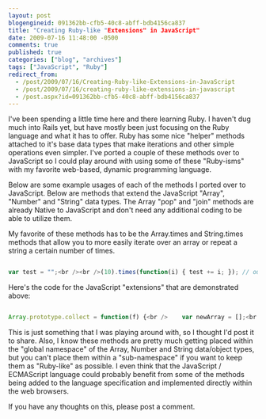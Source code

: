 ```yaml
---
layout: post
blogengineid: 091362bb-cfb5-40c8-abff-bdb4156ca837
title: "Creating Ruby-like "Extensions" in JavaScript"
date: 2009-07-16 11:48:00 -0500
comments: true
published: true
categories: ["blog", "archives"]
tags: ["JavaScript", "Ruby"]
redirect_from: 
  - /post/2009/07/16/Creating-Ruby-like-Extensions-in-JavaScript
  - /post/2009/07/16/creating-ruby-like-extensions-in-javascript
  - /post.aspx?id=091362bb-cfb5-40c8-abff-bdb4156ca837
---
```

<!-- more -->

I've been spending a little time here and there learning Ruby. I haven't dug much into Rails yet, but have mostly been just focusing on the Ruby language and what it has to offer. Ruby has some nice "helper" methods attached to it's base data types that make iterations and other simple operations even simpler. I've ported a couple of these methods over to JavaScript so I could play around with using some of these "Ruby-isms" with my favorite web-based, dynamic programming language.

Below are some example usages of each of the methods I ported over to JavaScript. Below are methods that extend the JavaScript "Array", "Number" and "String" data types. The Array "pop" and "join" methods are already Native to JavaScript and don't need any additional coding to be able to utilize them.

My favorite of these methods has to be the Array.times and String.times methods that allow you to more easily iterate over an array or repeat a string a certain number of times.

```javascript

var test = "";<br /><br />(10).times(function(i) { test += i; }); // outputs - test = "0123456789"<br /><br />test = "Chris".reverse(); // outputs "sirhC"<br /><br />test = "Chris".upcase(); // outputs "CHRIS"<br />test = "ChRiS".downcase(); // outputs "chris"<br /><br />test = "";<br />(5).upto(10, function(start, end) {<br />    test += this;<br />}); // outputs - test = "5678910"<br /><br />test = "";<br />(10).downto(5, function(start, end) {<br />    test += this;<br />}); // outputs - test = "1098765"<br /><br />test = "";<br />(0).step(10, 5, function(start, end, step) {<br />    test += this;<br />}); // outputs - test = "0510"<br /><br />test = "";<br />(10).step(0, 5, function(start, end, step) {<br />    test += this;<br />}); // outputs - test = "1050"<br /><br />test = "Chris".chop(); // outputs "Chri"<br /><br />test = "Fish".times(3); // outputs "FishFishFish"<br /><br /><br />var a = ["Chris", "John", "Joe", "Steve"];<br />test = a.pop(); // &lt;-- native JavaScript feature, same as in Ruby<br />test = a.join(); // &lt;-- native JavaScript feature, same as in Ruby<br />test = a.join(","); // &lt;-- native JavaScript feature, same as in Ruby<br /><br /><br />test = "";<br />[1, 2, "3", "Chris"].each(function(array, index) {<br />    test = test + this + ",";<br />}); // outputs - test = "1,2,3,Chris,"<br /><br />test = [1, 2, 3, 4, 5].collect(function(array, index) {<br />    return this * 2;<br />}); // outputs [2, 4, 6, 8, 10]<br /><br /><br />test = [].empty(); // outputs - true<br />test = [1, 2].empty(); // outputs - false<br /><br />// These "first" and "last" examples use the "a" array defined above<br />test = a.first(); // outputs "Chris"<br />test = a.first(2); // outputs ["Chris", "John"]<br />test = a.last(); // outputs "Steve"<br />test = a.last(2); // outputs ["Steve", "Joe"]<br />test = a.last(15);  // &lt;-- if array is shorter than the length specified, it just returns the entire array<br />test = a.first(15); // &lt;-- if array is shorter than the length specified, it just returns the entire array<br /><br />test = a.reverse(); // &lt;-- both Arrays and Strings can be reversed

```

Here's the code for the JavaScript "extensions" that are demonstrated above:

```javascript

Array.prototype.collect = function(f) {<br />    var newArray = [];<br />    this.each(function(array, index) {<br />        newArray[index] = f.apply(array[index], [array, index]);<br />    });<br />    return newArray;<br />};<br /><br />Array.prototype.each = function(f) {<br />    for (var i =  0; i &lt; this.length; i++) {<br />        f.apply(this[i], [this, i]);<br />    }<br />};<br /><br />Array.prototype.empty = function() {<br />    return (this.length === 0);<br />};<br /><br />Array.prototype.first = function(n) {<br />    if (n) {<br />        if (n &gt; this.length) {<br />            return this;<br />        } else {<br />            var r = []<br />            for (var i = 0; i &lt; n; i++) {<br />                r.push(this[i]);<br />            }<br />            return r;<br />        }<br />    } else {<br />        return this[0];<br />    }<br />};<br /><br />Array.prototype.last = function(n) {<br />    if (n) {<br />        if (n &gt; this.length) {<br />            return this;<br />        } else {<br />            var r = [];<br />            for (var i = this.length - n; i &lt; this.length; i++) {<br />                r.push(this[i]);<br />            }<br />            return r;<br />        }<br />    } else {<br />        return this[this.length - 1];<br />    }<br />};<br /><br />Array.prototype.reverse = function() {<br />    var r = [];<br />    for (var i = this.length - 1; i &gt;= 0; i--) {<br />        r.push(this[i]);<br />    }<br />    return r;<br />};<br /><br /><br /><br />Number.prototype.times = function(f) {<br />    for (var i = 0; i &lt; this; i++) {<br />        f.apply(i, [this]);<br />    }<br />};<br /><br />Number.prototype.upto = function(end, f) {<br />    this.step(end, 1, f);<br />};<br /><br />Number.prototype.downto = function(end, f) {<br />    this.step(end, 1, f);<br />};<br /><br />Number.prototype.step = function(end, step, f) {<br />    if (this &lt;= end) {<br />        for (var i = this; i &lt;= end; i += step) {<br />            f.apply(i, [this, end, step]);<br />        }<br />    } else {<br />        for (var i = this; i &gt;= end; i -= step) {<br />            f.apply(i, [this, end, step]);<br />        }<br />    }<br />};<br /><br /><br /><br />String.prototype.chop = function() {<br />    return this.substr(0, this.length - 1);<br />};<br /><br />String.prototype.downcase = function() {<br />    return this.toLowerCase();<br />};<br /><br />String.prototype.reverse = function() {<br />    var r = "";<br />    for (var i = this.length - 1; i &gt;= 0; i--) {<br />        r += this.charAt(i);<br />    }<br />    return r;<br />};<br /><br />String.prototype.times = function(n) {<br />    var r = "";<br />    for (var i = 1; i &lt;= n; i++) {<br />        r += this;<br />    }<br />    return r;<br />};<br /><br />String.prototype.upcase = function() {<br />    return this.toUpperCase();<br />};

```

 

This is just something that I was playing around with, so I thought I'd post it to share. Also, I know these methods are pretty much getting placed within the "global namespace" of the Array, Number and String data/object types, but you can't place them within a "sub-namespace" if you want to keep them as "Ruby-like" as possible. I even think that the JavaScript / ECMAScript language could probably benefit from some of the methods being added to the language specification and implemented directly within the web browsers.

If you have any thoughts on this, please post a comment.
